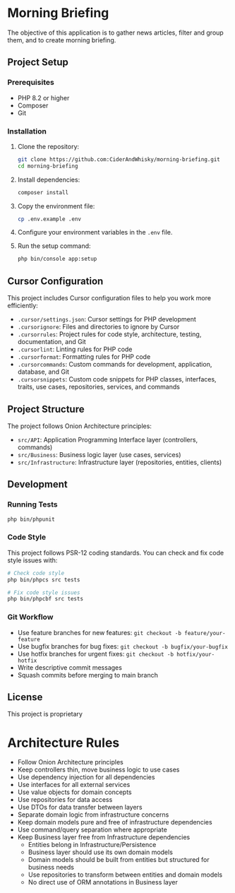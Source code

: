 # Morning Briefing

The objective of this application is to gather news articles, filter and group them, and to create morning briefing.

## Project Setup

### Prerequisites

- PHP 8.2 or higher
- Composer
- Git

### Installation

1. Clone the repository:
   ```bash
   git clone https://github.com:CiderAndWhisky/morning-briefing.git
   cd morning-briefing
   ```

2. Install dependencies:
   ```bash
   composer install
   ```

3. Copy the environment file:
   ```bash
   cp .env.example .env
   ```

4. Configure your environment variables in the `.env` file.

5. Run the setup command:
   ```bash
   php bin/console app:setup
   ```

## Cursor Configuration

This project includes Cursor configuration files to help you work more efficiently:

- `.cursor/settings.json`: Cursor settings for PHP development
- `.cursorignore`: Files and directories to ignore by Cursor
- `.cursorrules`: Project rules for code style, architecture, testing, documentation, and Git
- `.cursorlint`: Linting rules for PHP code
- `.cursorformat`: Formatting rules for PHP code
- `.cursorcommands`: Custom commands for development, application, database, and Git
- `.cursorsnippets`: Custom code snippets for PHP classes, interfaces, traits, use cases, repositories, services, and commands

## Project Structure

The project follows Onion Architecture principles:

- `src/API`: Application Programming Interface layer (controllers, commands)
- `src/Business`: Business logic layer (use cases, services)
- `src/Infrastructure`: Infrastructure layer (repositories, entities, clients)

## Development

### Running Tests

```bash
php bin/phpunit
```

### Code Style

This project follows PSR-12 coding standards. You can check and fix code style issues with:

```bash
# Check code style
php bin/phpcs src tests

# Fix code style issues
php bin/phpcbf src tests
```

### Git Workflow

- Use feature branches for new features: `git checkout -b feature/your-feature`
- Use bugfix branches for bug fixes: `git checkout -b bugfix/your-bugfix`
- Use hotfix branches for urgent fixes: `git checkout -b hotfix/your-hotfix`
- Write descriptive commit messages
- Squash commits before merging to main branch

## License

This project is proprietary

# Architecture Rules
- Follow Onion Architecture principles
- Keep controllers thin, move business logic to use cases
- Use dependency injection for all dependencies
- Use interfaces for all external services
- Use value objects for domain concepts
- Use repositories for data access
- Use DTOs for data transfer between layers
- Separate domain logic from infrastructure concerns
- Keep domain models pure and free of infrastructure dependencies
- Use command/query separation where appropriate
- Keep Business layer free from Infrastructure dependencies
  - Entities belong in Infrastructure/Persistence
  - Business layer should use its own domain models
  - Domain models should be built from entities but structured for business needs
  - Use repositories to transform between entities and domain models
  - No direct use of ORM annotations in Business layer
